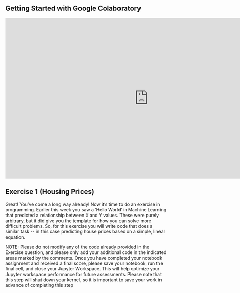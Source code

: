 ## Getting Started with Google Colaboratory

<iframe width="888" height="500" src="https://www.youtube.com/embed/inN8seMm7UI" frameborder="0" allow="accelerometer; autoplay; encrypted-media; gyroscope; picture-in-picture" allowfullscreen></iframe>

## Exercise 1 (Housing Prices)
Great! You’ve come a long way already! Now it’s time to do an exercise in programming. Earlier this week you saw a ‘Hello World’ in Machine Learning that predicted a relationship between X and Y values. These were purely arbitrary, but it did give you the template for how you can solve more difficult problems. So, for this exercise you will write code that does a similar task -- in this case predicting house prices based on a simple, linear equation.

NOTE: Please do not modify any of the code already provided in the Exercise question, and please only add your additional code in the indicated areas marked by the comments. Once you have completed your notebook assignment and received a final score, please save your notebook, run the final cell, and close your Jupyter Workspace. This will help optimize your Jupyter workspace performance for future assessments. Please note that this step will shut down your kernel, so it is important to save your work in advance of completing this step

